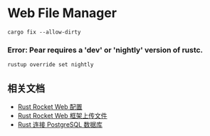 # Web File Manager

```
cargo fix --allow-dirty
```

### Error: Pear requires a 'dev' or 'nightly' version of rustc.

```
rustup override set nightly
```

## 相关文档

- [Rust Rocket Web 配置](https://kpkpkp.cn/article?id=12)
- [Rust Rocket Web 框架上传文件](https://kpkpkp.cn/article?id=11)
- [Rust 连接 PostgreSQL 数据库](https://kpkpkp.cn/article?id=9)
